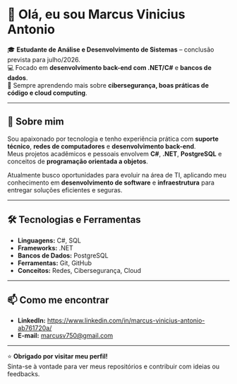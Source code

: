 # 👋 Olá, eu sou Marcus Vinicius Antonio  

🎓 **Estudante de Análise e Desenvolvimento de Sistemas** – conclusão prevista para julho/2026.  
💻 Focado em **desenvolvimento back-end com .NET/C#** e **bancos de dados**.  
🌱 Sempre aprendendo mais sobre **cibersegurança, boas práticas de código e cloud computing**.  

---

## 🚀 Sobre mim  
Sou apaixonado por tecnologia e tenho experiência prática com **suporte técnico**, **redes de computadores** e **desenvolvimento back-end**.  
Meus projetos acadêmicos e pessoais envolvem **C#**, **.NET**, **PostgreSQL** e conceitos de **programação orientada a objetos**.  

Atualmente busco oportunidades para evoluir na área de TI, aplicando meu conhecimento em **desenvolvimento de software** e **infraestrutura** para entregar soluções eficientes e seguras.  

---

## 🛠️ Tecnologias e Ferramentas  
- **Linguagens:** C#, SQL  
- **Frameworks:** .NET  
- **Bancos de Dados:** PostgreSQL  
- **Ferramentas:** Git, GitHub  
- **Conceitos:** Redes, Cibersegurança, Cloud  

---

## 📫 Como me encontrar  
- **LinkedIn:** https://www.linkedin.com/in/marcus-vinicius-antonio-ab761720a/
- **E-mail:** marcusv750@gmail.com  

---

⭐ **Obrigado por visitar meu perfil!**  
Sinta-se à vontade para ver meus repositórios e contribuir com ideias ou feedbacks.  

